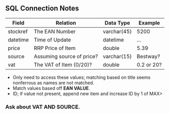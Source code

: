 ## SQL Connection Notes

| **Field** | **Relation**              | **Data Type** | **Example** |
|-----------|---------------------------|---------------|-------------|
| stockref  | The EAN Number            | varchar(45)   | 5200        |
| datetime  | Time of Update            | datetime      | ...         |
| price     | RRP Price of Item         | double        | 5.39        |
| source    | Assuming source of price? | varchar(15)   | Bestway?    |
| vat       | The VAT of Item (0/20)?   | double        | 0.2 or 20?  |

- Only need to access these values; matching based on title seems nonferrous as names are not matched.
- Match values based off **EAN VALUE**.
- ID; if value not present, append new item and increase ID by 1 of MAX>

### **Ask about VAT AND SOURCE.**
